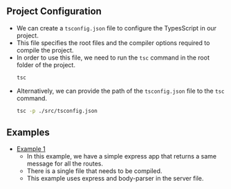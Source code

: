 ## Project Configuration

-   We can create a `tsconfig.json` file to configure the TypesScript in our project.
-   This file specifies the root files and the compiler options required to compile the project.
-   In order to use this file, we need to run the `tsc` command in the root folder of the project.
    ```bash
    tsc
    ```
-   Alternatively, we can provide the path of the `tsconfig.json` file to the `tsc` command.
    ```bash
    tsc -p ./src/tsconfig.json
    ```

## Examples

-   [Example 1](./example-1/README.md)
    -   In this example, we have a simple express app that returns a same message for all the routes.
    -   There is a single file that needs to be compiled.
    -   This example uses express and body-parser in the server file.
